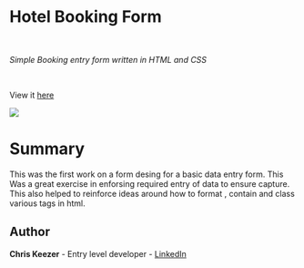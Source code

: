 # Hotel Booking Form

<br>

_Simple Booking entry form written in HTML and CSS_

<br>

View it [here](https://keezer83.github.io/HotelBooking/)

<image src="images/booking_form_crop.png">

# Summary

This was the first work on a form desing for a basic data entry form. This Was a great exercise in enforsing required entry of data to ensure capture. 
This also helped to reinforce ideas around how to format , contain and class various tags in html.

## Author
**Chris Keezer** - Entry level developer - [LinkedIn](https://www.linkedin.com/in/chris-keezer-890731177/)
